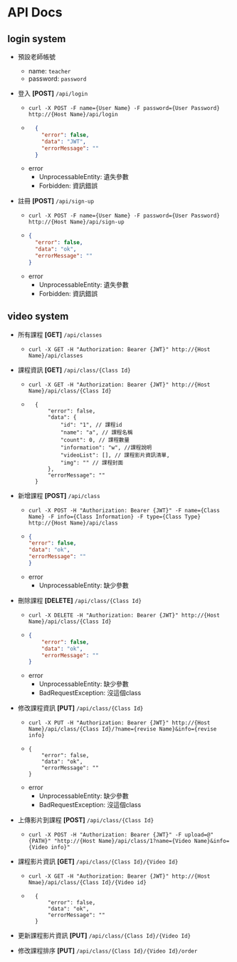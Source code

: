 # API Docs

## login system
- 預設老師帳號
    - name: `teacher`
    - password: `password`
    

- 登入 **[POST]** `/api/login`
    - `curl -X POST -F name={User Name} -F password={User Password} http://{Host Name}/api/login`
    - ```json
        {
          "error": false,
          "data": "JWT",
          "errorMessage": ""
        }
      ```
    - error
      - UnprocessableEntity: 遺失參數
      - Forbidden: 資訊錯誤
    
    
- 註冊 **[POST]** `/api/sign-up`
    - `curl -X POST -F name={User Name} -F password={User Password} http://{Host Name}/api/sign-up`
    - ```json
      {
        "error": false,
        "data": "ok",
        "errorMessage": ""
      }
      ```
    - error
        - UnprocessableEntity: 遺失參數
        - Forbidden: 資訊錯誤
    
## video system

- 所有課程 **[GET]** `/api/classes`
    - `curl -X GET -H "Authorization: Bearer {JWT}" http://{Host Name}/api/classes`
    


- 課程資訊 **[GET]** `/api/class/{Class Id}`
    - `curl -X GET -H "Authorization: Bearer {JWT}" http://{Host Name}/api/class/{Class Id}`
    - ```json5
        {
            "error": false,
            "data": {
                "id": "1", // 課程id
                "name": "a", // 課程名稱
                "count": 0, // 課程數量
                "information": "w", //課程說明
                "videoList": [], // 課程影片資訊清單,
                "img": "" // 課程封面
            },
            "errorMessage": ""
        }
      ```
      
      
- 新增課程 **[POST]** `/api/class`
    - `curl -X POST -H "Authorization: Bearer {JWT}" -F name={Class Name} -F info={Class Information} -F type={Class Type} http://{Host Name}/api/class`
    - ```json
      {
      "error": false,
      "data": "ok",
      "errorMessage": ""
      }
      ```
    - error
        - UnprocessableEntity: 缺少參數
    
    
- 刪除課程 **[DELETE]** `/api/class/{Class Id}`
    - `curl -X DELETE -H "Authorization: Bearer {JWT}" http://{Host Name}/api/class/{Class Id}`
    - ```json
      {
          "error": false,
          "data": "ok",
          "errorMessage": ""
      }
      ```
    - error
        - UnprocessableEntity: 缺少參數
        - BadRequestException: 沒這個class

- 修改課程資訊 **[PUT]** `/api/class/{Class Id}`
    - `curl -X PUT -H "Authorization: Bearer {JWT}" http://{Host Name}/api/class/{Class Id}/?name={revise Name}&info={revise info}`
    - ```json5
      {
          "error": false,
          "data": "ok",
          "errorMessage": ""
      }
      ```
  - error
      - UnprocessableEntity: 缺少參數
      - BadRequestException: 沒這個class
    

- 上傳影片到課程 **[POST]** `/api/class/{Class Id}`
    - `curl -X POST -H "Authorization: Bearer {JWT}" -F upload=@"{PATH}" "http://{Host Name}/api/class/1?name={Video Name}&info={Video info}"`

- 課程影片資訊 **[GET]** `/api/class/{Class Id}/{Video Id}`
    - `curl -X GET -H "Authorization: Bearer {JWT}" http://{Host Nmae}/api/class/{Class Id}/{Video id}`
  - ```json5
      {
          "error": false,
          "data": "ok",
          "errorMessage": ""
      }
      ```

- 更新課程影片資訊 **[PUT]** `/api/class/{Class Id}/{Video Id}`

- 修改課程排序 **[PUT]** `/api/class/{Class Id}/{Video Id}/order`

